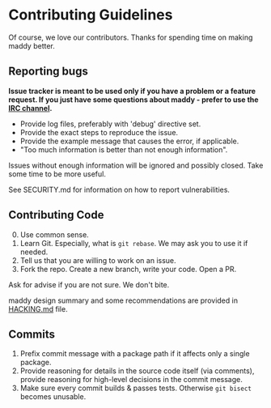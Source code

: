 # Contributing Guidelines

Of course, we love our contributors. Thanks for spending time on making maddy
better.

## Reporting bugs

**Issue tracker is meant to be used only if you have a problem or a feature
request. If you just have some questions about maddy - prefer to use the
[IRC channel](https://webchat.freenode.net/?channels=%23%23maddy).**

- Provide log files, preferably with 'debug' directive set.
- Provide the exact steps to reproduce the issue.
- Provide the example message that causes the error, if applicable.
- "Too much information is better than not enough information".

Issues without enough information will be ignored and possibly closed.
Take some time to be more useful.

See SECURITY.md for information on how to report vulnerabilities.

## Contributing Code

0. Use common sense.
1. Learn Git. Especially, what is `git rebase`. We may ask you to use it if needed.
2. Tell us that you are willing to work on an issue.
3. Fork the repo. Create a new branch, write your code. Open a PR.

Ask for advise if you are not sure. We don't bite.

maddy design summary and some recommendations are provided in
[HACKING.md](../HACKING.md) file.

## Commits

1. Prefix commit message with a package path if it affects only a single
   package.
2. Provide reasoning for details in the source code itself (via comments),
   provide reasoning for high-level decisions in the commit message.
3. Make sure every commit builds & passes tests. Otherwise `git bisect` becomes
   unusable.
